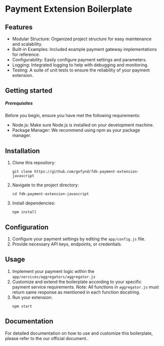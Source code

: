# Payment Extension Boilerplate

## Features
- Modular Structure: Organized project structure for easy maintenance and scalability.
- Built-in Examples: Included example payment gateway implementations for reference.
- Configurability: Easily configure payment settings and parameters.
- Logging: Integrated logging to help with debugging and monitoring.
- Testing: A suite of unit tests to ensure the reliability of your payment extension.

## Getting started

##### Prerequisites
Before you begin, ensure you have met the following requirements:

- Node.js: Make sure Node.js is installed on your development machine.
- Package Manager: We recommend using npm as your package manager.

## Installation
1. Clone this repository:
    ```
    git clone https://github.com/gofynd/fdk-payment-extension-javascript
    ```
2. Navigate to the project directory:
    ```
    cd fdk-payment-extension-javascript
    ```
3. Install dependencies:
    ```
    npm install
    ```

## Configuration
1. Configure your payment settings by editing the `app/config.js` file.
2. Provide necessary API keys, endpoints, or credentials.

## Usage
1. Implement your payment logic within the `app/services/aggregators/aggregator.js`
2. Customize and extend the boilerplate according to your specific payment service requirements.
    Note: All functions in `aggregator.js` must return same response as mentioned in each function docstring.
3. Run your extension:
    ```
    npm start
    ```

## Documentation
For detailed documentation on how to use and customize this boilerplate, please refer to the our official document..
